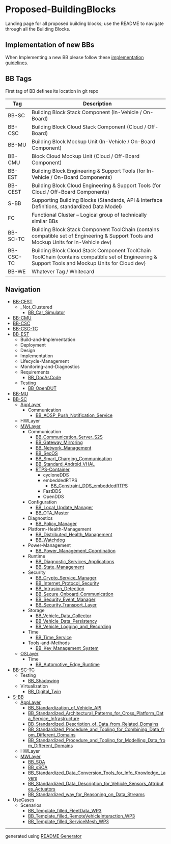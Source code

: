 # Proposed-BuildingBlocks

Landing page for all proposed building blocks; use the README to navigate through all the Building Blocks.

## Implementation of new BBs

When Implementing a new BB please follow these [implementation guidelines](/other/utils/BB_Implementation_guideline.md).

## BB Tags


First tag of BB defines its location in git repo

|Tag|Description|
|----|----|
|BB-SC|Building Block Stack Component (In-Vehicle / On-Board)|
|BB-CSC|Building Block Cloud Stack Component (Cloud / Off-Board)|
|BB-MU|Building Block Mockup Unit (In-Vehicle / On-Board Component)|
|BB-CMU|Block Cloud Mockup Unit (Cloud / Off-Board Component)|
|BB-EST|Building Block Engineering & Support Tools (for In-Vehicle / On-Board Components)|
|BB-CEST|Building Block Cloud Engineering & Support Tools (for Cloud / Off-Board Components)|
|S-BB|Supporting Building Blocks (Standards, API & Interface Definitions, standardized Data Model)|
|FC|Functional Cluster – Logical group of technically similar BBs|
|BB-SC-TC|Building Block Stack Component ToolChain (contains compatible set of Engineering & Support Tools and Mockup Units for In-Vehicle dev)|
|BB-CSC-TC|Building Block Cloud Stack Component ToolChain ToolChain (contains compatible set of Engineering & Support Tools and Mockup Units for Cloud dev)|
|BB-WE|Whatever Tag / Whitecard|

## Navigation
- [BB-CEST](/BB-CEST/00_BB-CEST.md)
    - _Not_Clustered
        - [BB_Car_Simulator](/BB-CEST/_Not_Clustered/BB_Car_Simulator.md)
- [BB-CMU](/BB-CMU/00_BB-CMU.md)
- [BB-CSC](/BB-CSC/00_BB-CSC.md)
- [BB-CSC-TC](/BB-CSC-TC/00_BB-CSC-TC.md)
- [BB-EST](/BB-EST/00_BB-EST.md)
    - Build-and-Implementation
    - Deployment
    - Design
    - Implementation
    - Lifecycle-Management
    - Monitoring-and-Diagnostics
    - Requirements
        - [BB_DocAsCode](/BB-EST/Requirements/BB_DocAsCode.md)
    - Testing
        - [BB_OpenDUT](/BB-EST/Testing/BB_OpenDUT.md)
- [BB-MU](/BB-MU/00_BB-MU.md)
- [BB-SC](/BB-SC/00_BB-SC.md)
    - [AppLayer](/BB-SC/AppLayer/00_AppLayer.md)
        - Communication
            - [BB_AOSP_Push_Notification_Service](/BB-SC/AppLayer/Communication/BB_AOSP_Push_Notification_Service.md)
    - HWLayer
    - [MWLayer](/BB-SC/MWLayer/00_MWLayer.md)
        - Communication
            - [BB_Communication_Server_S2S](/BB-SC/MWLayer/Communication/BB_Communication_Server_S2S.md)
            - [BB_Gateway_Mirroring](/BB-SC/MWLayer/Communication/BB_Gateway_Mirroring.md)
            - [BB_Network_Management](/BB-SC/MWLayer/Communication/BB_Network_Management.md)
            - [BB_SecOS](/BB-SC/MWLayer/Communication/BB_SecOS.md)
            - [BB_Smart_Charging_Communication](/BB-SC/MWLayer/Communication/BB_Smart_Charging_Communication.md)
            - [BB_Standard_Android_VHAL](/BB-SC/MWLayer/Communication/BB_Standard_Android_VHAL.md)
            - [RTPS-Container](/BB-SC/MWLayer/Communication/RTPS-Container/00_RTPS-Container.md)
                - cycloneDDS
                - embeddedRTPS
                    - [BB_Constraint_DDS_embeddedRTPS](/BB-SC/MWLayer/Communication/RTPS-Container/embeddedRTPS/BB_Constraint_DDS_embeddedRTPS.md)
                - FastDDS
                - OpenDDS
        - Configuration
            - [BB_Local_Update_Manager](/BB-SC/MWLayer/Configuration/BB_Local_Update_Manager.md)
            - [BB_OTA_Master](/BB-SC/MWLayer/Configuration/BB_OTA_Master.md)
        - Diagnostics
            - [BB_Policy_Manager](/BB-SC/MWLayer/Diagnostics/BB_Policy_Manager.md)
        - Platform-Health-Management
            - [BB_Distributed_Health_Management](/BB-SC/MWLayer/Platform-Health-Management/BB_Distributed_Health_Management.md)
            - [BB_Watchdog](/BB-SC/MWLayer/Platform-Health-Management/BB_Watchdog.md)
        - Power-Management
            - [BB_Power_Management_Coordination](/BB-SC/MWLayer/Power-Management/BB_Power_Management_Coordination.md)
        - Runtime
            - [BB_Diagnostic_Services_Applications](/BB-SC/MWLayer/Runtime/BB_Diagnostic_Services_Applications.md)
            - [BB_State_Management](/BB-SC/MWLayer/Runtime/BB_State_Management.md)
        - Security
            - [BB_Crypto_Service_Manager](/BB-SC/MWLayer/Security/BB_Crypto_Service_Manager.md)
            - [BB_Internet_Protocol_Security](/BB-SC/MWLayer/Security/BB_Internet_Protocol_Security.md)
            - [BB_Intrusion_Detection](/BB-SC/MWLayer/Security/BB_Intrusion_Detection.md)
            - [BB_Secure_Onboard_Communication](/BB-SC/MWLayer/Security/BB_Secure_Onboard_Communication.md)
            - [BB_Security_Event_Manager](/BB-SC/MWLayer/Security/BB_Security_Event_Manager.md)
            - [BB_Security_Transport_Layer](/BB-SC/MWLayer/Security/BB_Security_Transport_Layer.md)
        - Storage
            - [BB_Vehicle_Data_Collector](/BB-SC/MWLayer/Storage/BB_Vehicle_Data_Collector.md)
            - [BB_Vehicle_Data_Persistency](/BB-SC/MWLayer/Storage/BB_Vehicle_Data_Persistency.md)
            - [BB_Vehicle_Logging_and_Recording](/BB-SC/MWLayer/Storage/BB_Vehicle_Logging_and_Recording.md)
        - Time
            - [BB_Time_Service](/BB-SC/MWLayer/Time/BB_Time_Service.md)
        - Tools-and-Methods
            - [BB_Key_Management_System](/BB-SC/MWLayer/Tools-and-Methods/BB_Key_Management_System.md)
    - [OSLayer](/BB-SC/OSLayer/00_OSLayer.md)
        - Time
            - [BB_Automotive_Edge_Runtime](/BB-SC/OSLayer/Time/BB_Automotive_Edge_Runtime.md)
- [BB-SC-TC](/BB-SC-TC/00_BB-SC-TC.md)
    - Testing
        - [BB_Shadowing](/BB-SC-TC/Testing/BB_Shadowing.md)
    - Virtualization
        - [BB_Digital_Twin](/BB-SC-TC/Virtualization/BB_Digital_Twin.md)
- [S-BB](/S-BB/00_S-BB.md)
    - [AppLayer](/S-BB/AppLayer/00_AppLayer.md)
        - [BB_Standardization_of_Vehicle_API](/S-BB/AppLayer/BB_Standardization_of_Vehicle_API.md)
        - [BB_Standardized_Architectural_Patterns_for_Cross_Platform_Data_Service_Infrastructure](/S-BB/AppLayer/BB_Standardized_Architectural_Patterns_for_Cross_Platform_Data_Service_Infrastructure.md)
        - [BB_Standardized_Description_of_Data_from_Related_Domains](/S-BB/AppLayer/BB_Standardized_Description_of_Data_from_Related_Domains.md)
        - [BB_Standardized_Procedure_and_Tooling_for_Combining_Data_from_Different_Domains](/S-BB/AppLayer/BB_Standardized_Procedure_and_Tooling_for_Combining_Data_from_Different_Domains.md)
        - [BB_Standardized_Procedure_and_Tooling_for_Modelling_Data_from_Different_Domains](/S-BB/AppLayer/BB_Standardized_Procedure_and_Tooling_for_Modelling_Data_from_Different_Domains.md)
    - HWLayer
    - [MWLayer](/S-BB/MWLayer/00_MWLayer.md)
        - [BB_SOA](/S-BB/MWLayer/BB_SOA.md)
        - [BB_sSOA](/S-BB/MWLayer/BB_sSOA.md)
        - [BB_Standardized_Data_Conversion_Tools_for_Info_Knowledge_Layers](/S-BB/MWLayer/BB_Standardized_Data_Conversion_Tools_for_Info_Knowledge_Layers.md)
        - [BB_Standardized_Data_Description_for_Vehicle_Sensors_Attributes_Actuators](/S-BB/MWLayer/BB_Standardized_Data_Description_for_Vehicle_Sensors_Attributes_Actuators.md)
        - [BB_Standardized_way_for_Reasoning_on_Data_Streams](/S-BB/MWLayer/BB_Standardized_way_for_Reasoning_on_Data_Streams.md)
- UseCases
    - Scenarios
        - [BB_Template_filled_FleetData_WP3](/UseCases/Scenarios/BB_Template_filled_FleetData_WP3.md)
        - [BB_Template_filled_RemoteVehicleInteraction_WP3](/UseCases/Scenarios/BB_Template_filled_RemoteVehicleInteraction_WP3.md)
        - [BB_Template_filled_ServiceMesh_WP3](/UseCases/Scenarios/BB_Template_filled_ServiceMesh_WP3.md)

***
generated using [README Generator](/other/scripts/readme_generator.py)

